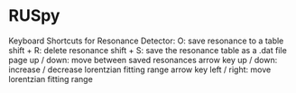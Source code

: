 # RUSpy
Keyboard Shortcuts for Resonance Detector:
O: save resonance to a table
shift + R: delete resonance 
shift + S: save the resonance table as a .dat file
page up / down: move between saved resonances
arrow key up / down: increase / decrease lorentzian fitting range
arrow key left / right: move lorentzian fitting range

